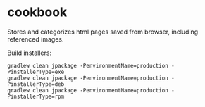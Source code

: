 # cookbook

Stores and categorizes html pages saved from browser, including referenced images.

Build installers:

    gradlew clean jpackage -PenvironmentName=production -PinstallerType=exe 
    gradlew clean jpackage -PenvironmentName=production -PinstallerType=deb 
    gradlew clean jpackage -PenvironmentName=production -PinstallerType=rpm 

